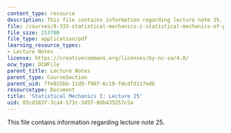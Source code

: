 ```yaml
---
content_type: resource
description: This file contains information regarding lecture note 25.
file: /courses/8-333-statistical-mechanics-i-statistical-mechanics-of-particles-fall-2013/85cd383f3ca4573c3d578db435257c5a_MIT8_333F13_Lec25.pdf
file_size: 153700
file_type: application/pdf
learning_resource_types:
- Lecture Notes
license: https://creativecommons.org/licenses/by-nc-sa/4.0/
ocw_type: OCWFile
parent_title: Lecture Notes
parent_type: CourseSection
parent_uid: ffe015bb-11d9-f907-6c10-fdcdfd117edb
resourcetype: Document
title: 'Statistical Mechanics I: Lecture 25'
uid: 85cd383f-3ca4-573c-3d57-8db435257c5a
---
```

This file contains information regarding lecture note 25.